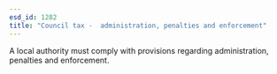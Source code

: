 ```yaml
---
esd_id: 1282
title: "Council tax -  administration, penalties and enforcement"
---
```


A local authority must comply with provisions regarding administration, penalties and enforcement.

